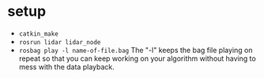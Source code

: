 # setup
- ```catkin_make```
- ```rosrun lidar lidar_node```
- ```rosbag play -l name-of-file.bag``` The "-l" keeps the bag file playing on repeat so that you can keep working on your algorithm without having to mess with the data playback.
